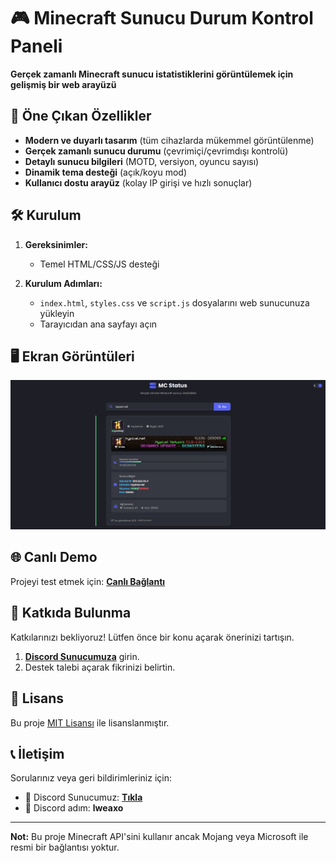 # 🎮 Minecraft Sunucu Durum Kontrol Paneli

**Gerçek zamanlı Minecraft sunucu istatistiklerini görüntülemek için gelişmiş bir web arayüzü**

## 🌟 Öne Çıkan Özellikler

- **Modern ve duyarlı tasarım** (tüm cihazlarda mükemmel görüntülenme)
- **Gerçek zamanlı sunucu durumu** (çevrimiçi/çevrimdışı kontrolü)
- **Detaylı sunucu bilgileri** (MOTD, versiyon, oyuncu sayısı)
- **Dinamik tema desteği** (açık/koyu mod)
- **Kullanıcı dostu arayüz** (kolay IP girişi ve hızlı sonuçlar)

## 🛠️ Kurulum

1. **Gereksinimler:**
   - Temel HTML/CSS/JS desteği

2. **Kurulum Adımları:**
   - `index.html`, `styles.css` ve `script.js` dosyalarını web sunucunuza yükleyin
   - Tarayıcıdan ana sayfayı açın

## 🖥️ Ekran Görüntüleri

<p align="center">
  <img src="./resim.png" alt="Arayüz" />
</p>

## 🌐 Canlı Demo

Projeyi test etmek için: [**Canlı Bağlantı**](link)

## 🤝 Katkıda Bulunma

Katkılarınızı bekliyoruz! Lütfen önce bir konu açarak önerinizi tartışın.

1. [**Discord Sunucumuza**](https://discord.gg/sxWz2fayFa) girin.
2. Destek talebi açarak fikrinizi belirtin.

## 📜 Lisans

Bu proje [MIT Lisansı](./LICENSE) ile lisanslanmıştır.

## 📞 İletişim

Sorularınız veya geri bildirimleriniz için:

- 📧 Discord Sunucumuz: [**Tıkla**](https://discord.gg/sxWz2fayFa)
- 💬 Discord adım: **lweaxo**

---

**Not:** Bu proje Minecraft API'sini kullanır ancak Mojang veya Microsoft ile resmi bir bağlantısı yoktur.